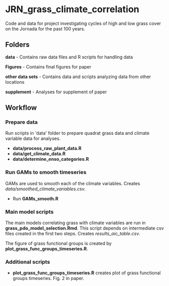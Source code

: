 # JRN_grass_climate_correlation

Code and data for project investigating cycles of high and low grass cover on the Jornada for the past 100 years.

## Folders
__data__ - Contains raw data files and R scripts for handling data

__Figures__ - Contains final figures for paper

__other data sets__ - Contains data and scripts analyzing data from other locations

__supplement__  - Analyses for supplement of paper

## Workflow
### Prepare data
Run scripts in 'data' folder to prepare quadrat grass data and climate variable data for analyses.
 - __data/process_raw_plant_data.R__
 - __data/get_climate_data.R__
 - __data/determine_enso_categories.R__


### Run GAMs to smooth timeseries
GAMs are used to smooth each of the climate variables. Creates _data/smoothed_climate_variables.csv_.
 - Run __GAMs_smooth.R__


### Main model scripts
The main models correlating grass with climate variables are run in __grass_pdo_model_selection.Rmd__. This script depends on intermediate csv files created in the first two steps. Creates _results_aic_table.csv_. 

The figure of grass functional groups is created by __plot_grass_func_groups_timeseries.R__.

### Additional scripts

* __plot_grass_func_groups_timeseries.R__ creates plot of grass functional groups timeseries. Fig. 2 in paper. 
